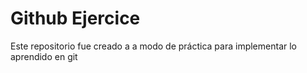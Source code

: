 # Github Ejercice

Este repositorio fue creado a a modo de práctica para implementar lo aprendido en git
